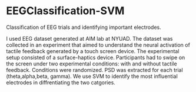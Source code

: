 # EEGClassification-SVM
Classification of EEG trials and identifying important electrodes.

I used EEG dataset generated at AIM lab at NYUAD. The dataset was collected in an experiment that aimed to understand the neural activation of tactile feedback generated by a touch screen device. The experimental setup consisted of a surface-haptics device. Participants had to swipe on the screen under two experimental conditions: with and without tactile feedback. Conditions were randomized. PSD was extracted for each trial (theta,alpha,beta, gamma). We use SVM to identify the most influential electrodes in diffrentiating the two catgories.
